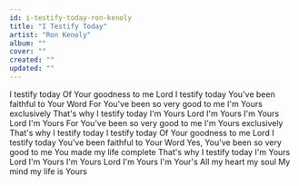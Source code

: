 ```yaml
---
id: i-testify-today-ron-kenoly
title: "I Testify Today"
artist: "Ron Kenoly"
album: ""
cover: ""
created: ""
updated: ""
---
```


I testify today
Of Your goodness to me Lord
I testify today
You've been faithful to Your Word
For You've been so very good to me
I'm Yours exclusively
That's why I testify today
I'm Yours
Lord I'm Yours
I'm Yours
Lord I'm Yours
For You've been so very good to me
I'm Yours exclusively
That's why I testify today
I testify today
Of Your goodness to me Lord
I testify today
You've been faithful to Your Word
Yes, You've been so very good to me
You made my life complete
That's why I testify today
I'm Yours
Lord I'm Yours
I'm Yours
Lord I'm Yours
I'm Your's
All my heart my soul
My mind my life is Yours